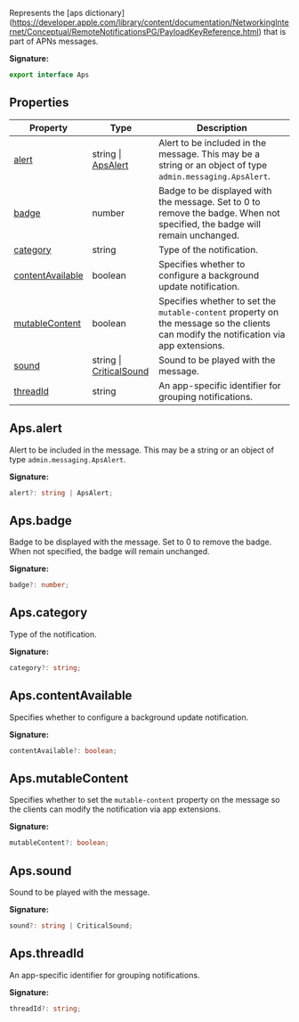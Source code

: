 Represents the \[aps dictionary\](https://developer.apple.com/library/content/documentation/NetworkingInternet/Conceptual/RemoteNotificationsPG/PayloadKeyReference.html) that is part of APNs messages.

<b>Signature:</b>

```typescript
export interface Aps 
```

## Properties

|  Property | Type | Description |
|  --- | --- | --- |
|  [alert](./firebase-admin.messaging.aps.md#apsalert) | string \| [ApsAlert](./firebase-admin.messaging.apsalert.md#apsalert_interface) | Alert to be included in the message. This may be a string or an object of type <code>admin.messaging.ApsAlert</code>. |
|  [badge](./firebase-admin.messaging.aps.md#apsbadge) | number | Badge to be displayed with the message. Set to 0 to remove the badge. When not specified, the badge will remain unchanged. |
|  [category](./firebase-admin.messaging.aps.md#apscategory) | string | Type of the notification. |
|  [contentAvailable](./firebase-admin.messaging.aps.md#apscontentavailable) | boolean | Specifies whether to configure a background update notification. |
|  [mutableContent](./firebase-admin.messaging.aps.md#apsmutablecontent) | boolean | Specifies whether to set the <code>mutable-content</code> property on the message so the clients can modify the notification via app extensions. |
|  [sound](./firebase-admin.messaging.aps.md#apssound) | string \| [CriticalSound](./firebase-admin.messaging.criticalsound.md#criticalsound_interface) | Sound to be played with the message. |
|  [threadId](./firebase-admin.messaging.aps.md#apsthreadid) | string | An app-specific identifier for grouping notifications. |

## Aps.alert

Alert to be included in the message. This may be a string or an object of type `admin.messaging.ApsAlert`<!-- -->.

<b>Signature:</b>

```typescript
alert?: string | ApsAlert;
```

## Aps.badge

Badge to be displayed with the message. Set to 0 to remove the badge. When not specified, the badge will remain unchanged.

<b>Signature:</b>

```typescript
badge?: number;
```

## Aps.category

Type of the notification.

<b>Signature:</b>

```typescript
category?: string;
```

## Aps.contentAvailable

Specifies whether to configure a background update notification.

<b>Signature:</b>

```typescript
contentAvailable?: boolean;
```

## Aps.mutableContent

Specifies whether to set the `mutable-content` property on the message so the clients can modify the notification via app extensions.

<b>Signature:</b>

```typescript
mutableContent?: boolean;
```

## Aps.sound

Sound to be played with the message.

<b>Signature:</b>

```typescript
sound?: string | CriticalSound;
```

## Aps.threadId

An app-specific identifier for grouping notifications.

<b>Signature:</b>

```typescript
threadId?: string;
```
